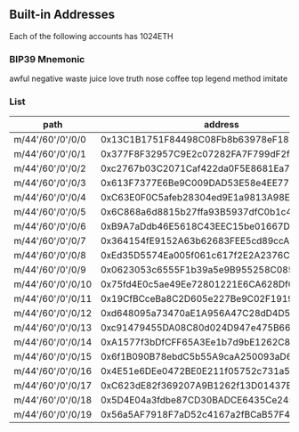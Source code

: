 ## Built-in Addresses

Each of the following accounts has 1024ETH

### BIP39 Mnemonic

awful negative waste juice love truth nose coffee top legend method imitate

### List

| path              | address                                    | public key                                                           | private key                                                        |
| ----------------- | ------------------------------------------ | -------------------------------------------------------------------- | ------------------------------------------------------------------ |
| m/44'/60'/0'/0/0  | 0x13C1B1751F84498C08Fb8b63978eF1857Bc4fBbC | 0x03980e92169ceb47a6b715413184f70ec765226a549bffc9eecb06a28ab3aa4db3 | 0x70f04852e5a64654d0af2d5af418e69c9d677ae974f5eec0a6496f0f2b74d2d3 |
| m/44'/60'/0'/0/1  | 0x377F8F32957C9E2c07282FA7F799dF2f95Fe0B34 | 0x03c8836d4970cbf7ff737df2b51efb8975985f0b6759f3f0f2ed82b51db8f987d9 | 0x5d8f8d53ffcc0755dec6d7b6cfc6b00c0112a1fd865c1ddc8ad2627ae2efc6a4 |
| m/44'/60'/0'/0/2  | 0xc2767b03C2071Caf422da0F5E8681Ea7dE3E99D5 | 0x03c9506cea914582e429c1405cb63c1f4cb7b1e32562de16e23d7559bbde7bcbfd | 0x23c8e3845a8097be824a68b304d96cdfcfec085654b27773cb32088b2904001b |
| m/44'/60'/0'/0/3  | 0x613F7377E6Be9C009DAD53E58e4EE7783CCB2521 | 0x02b93457e09160e81ab5fb53416ed155e3d54230371abd0015e45adafbecedc525 | 0xc93dcb3f0e171ca5deb2ee76308bad2645d18a44fe112110c59493705223f8d5 |
| m/44'/60'/0'/0/4  | 0xC63E0F0C5afeb28304ed9E1a9813A98E40E78c62 | 0x02c327539d9247864de88d305be3f39c8755fb3d5d19cacbc7b6c919d35e3dbe8e | 0x69d32faea08376b00b1f108e009d41e69ceea92c6e6062e8610be82843cfb17d |
| m/44'/60'/0'/0/5  | 0x6C868a6d8815b27ffa93B5937dfC0b1c4Cbe7a7f | 0x0396473b8b071bef04b21e2550d91d3afa0fe108cf734145f8541fd948ee249e20 | 0x628ceb0112549e6352b85e319dfd1390c9c3073cc9515dddb88d1d1a90b7b4a3 |
| m/44'/60'/0'/0/6  | 0xB9A7aDdb46E5618C43EEC15be01667Df07B9d45f | 0x0376df45b127ec23197f9a8757d8f4f91126ffb2f3ba396f0e1f3a1c8fd2f1e562 | 0x31f4084f06b721a7220d5c4a2a0bdf3ec1368142e0723668a60b1daaaab0001b |
| m/44'/60'/0'/0/7  | 0x364154fE9152A63b62683FEE5cd89ccAc3D02a17 | 0x02d0a507140fa944a940e74f5ec89c2bfc1bad9929cad478d94c0004f78ccb4c74 | 0x32cfca5863f4c21f1f5f3c016e74ef445eea4523561d7141a570950940984229 |
| m/44'/60'/0'/0/8  | 0xEd35D5574Ea005f061c617f2E2A2376Cc961b3a2 | 0x025ccf49d179c5a228ec5964fa82cf5dfb2e6762768aa35b71854e866fb1c75201 | 0xe1613517f66b9fafad026f42852b92c595bdfe692bc1da68f17feacea3ff4e41 |
| m/44'/60'/0'/0/9  | 0x0623053c6555F1b39a5e9B955258C08549A2fb1B | 0x036a00c16e52f61fd897a4247df16a54b3a850452e6d1d85742e15000ab7db645d | 0xe03a2ca7cd6ac1c5f08223ae7dab497bb3baa065998519284279d6795b9f9ae8 |
| m/44'/60'/0'/0/10 | 0x75fd4E0c5ae49Ee72801221E6CA628Df08264415 | 0x026aebc023b631386786c3c058645f9d989c04c0c9219efbef4af71d6ed4eed39d | 0xf2f077e2c930bdcfe5b8632a6060201d603b821496a4930478bedad0dce614c3 |
| m/44'/60'/0'/0/11 | 0x19CfBCceBa8C2D605e227Be9C02F191914ff9903 | 0x028ec9ce13804f44a210b2aa760a889d1f2c31373422e1a6dbb5a59f8f9235bd67 | 0x226805c03c6a8d58a23ed8c85050e669ebbe07be5020dd9397a015d5cfd2617a |
| m/44'/60'/0'/0/12 | 0xd648095a73470aE1A956A47C28dD4D5a7710442F | 0x034d63b6f00c6fa1d8596d8caec6e3fa1087e065b77a8be42c3b956991473c5051 | 0x721e11a8b76493285a02600ca7f21ed562c57e2c456735cc9aded0d05345510c |
| m/44'/60'/0'/0/13 | 0xc91479455DA08C80d024D947e475B66c9972Acd3 | 0x0246f1968c626f6dc4ce0e43b8ddfea9bb178b0dc4bc143d3300611c92bda012ed | 0x17e25317a3caa36708e8e8bbe8dd9f7d1005f12c1916118bd4d509559c921ec1 |
| m/44'/60'/0'/0/14 | 0xA1577f3bDfCFF65A3Ee1b7d9bE1262C85FE7aD00 | 0x020085e3fa892a87228e4e229fd265e4ef45dde13d9934cba63e732adc423b01fc | 0x7ee356717f4b1416697bac9e96f19fb3211da877e062a945f67e828807627c03 |
| m/44'/60'/0'/0/15 | 0x6f1B090B78ebdC5b55A9caA250093aD6f309b90E | 0x025ed0b626595ef52eba10cdec186c3e75b148bd97d630de68d955ec5907a859ab | 0xa8124a98f14310eb96c18491567f44aecea55907303e4ea25f5217d378b94b20 |
| m/44'/60'/0'/0/16 | 0x4E51e6DEe0472BE0E211f05752c731a5661023Dd | 0x0286ed07927deb1067b7646c48a637d90a259144470117d3d78933500a9bfe856d | 0xe6bad29a4b6822eb5ca4734da9a1b3155fa642b4b91191c213e799b15ae9b1de |
| m/44'/60'/0'/0/17 | 0xC623dE82f369207A9B1262f13D01437B90C68069 | 0x02fea7f1f0375816ac5b9e7aa22a1ac9afd83d472502f8709e638ade1c233d0369 | 0xc38f2a9d963749cddf9b48e3ade52b7353e13ee6674746ff4d57fd8de500e38b |
| m/44'/60'/0'/0/18 | 0x5D4E04a3fdbe87CD30BADCE6435Ce2456E4C430a | 0x035f3082fb68483a6059d0679fefc062c61bf99643e4c0879933338ee82ad98802 | 0x3ebfe5cbd91ac3a823ad5088aeafc14b5e376b13ae854bec2c4a7f9616a14835 |
| m/44'/60'/0'/0/19 | 0x56a5AF7918F7aD52c4167a2fBCaB57F4BC938b13 | 0x02650575c25b80df3796f894b1d44a58d3bb5fa441672b68137b05bc6f4555e56c | 0xf51428344c5993b3e5571a50e7856cf8db9ab49cc7cb7a49a0ccd1a4be7e59d7 |
